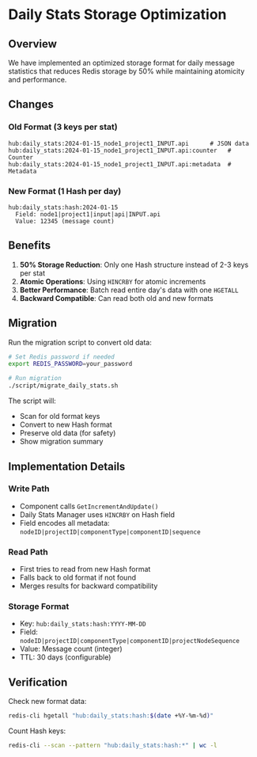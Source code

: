 # Daily Stats Storage Optimization

## Overview

We have implemented an optimized storage format for daily message statistics that reduces Redis storage by 50% while maintaining atomicity and performance.

## Changes

### Old Format (3 keys per stat)
```
hub:daily_stats:2024-01-15_node1_project1_INPUT.api      # JSON data
hub:daily_stats:2024-01-15_node1_project1_INPUT.api:counter   # Counter
hub:daily_stats:2024-01-15_node1_project1_INPUT.api:metadata  # Metadata
```

### New Format (1 Hash per day)
```
hub:daily_stats:hash:2024-01-15
  Field: node1|project1|input|api|INPUT.api
  Value: 12345 (message count)
```

## Benefits

1. **50% Storage Reduction**: Only one Hash structure instead of 2-3 keys per stat
2. **Atomic Operations**: Using `HINCRBY` for atomic increments
3. **Better Performance**: Batch read entire day's data with one `HGETALL`
4. **Backward Compatible**: Can read both old and new formats

## Migration

Run the migration script to convert old data:

```bash
# Set Redis password if needed
export REDIS_PASSWORD=your_password

# Run migration
./script/migrate_daily_stats.sh
```

The script will:
- Scan for old format keys
- Convert to new Hash format
- Preserve old data (for safety)
- Show migration summary

## Implementation Details

### Write Path
- Component calls `GetIncrementAndUpdate()` 
- Daily Stats Manager uses `HINCRBY` on Hash field
- Field encodes all metadata: `nodeID|projectID|componentType|componentID|sequence`

### Read Path
- First tries to read from new Hash format
- Falls back to old format if not found
- Merges results for backward compatibility

### Storage Format
- Key: `hub:daily_stats:hash:YYYY-MM-DD`
- Field: `nodeID|projectID|componentType|componentID|projectNodeSequence`
- Value: Message count (integer)
- TTL: 30 days (configurable)

## Verification

Check new format data:
```bash
redis-cli hgetall "hub:daily_stats:hash:$(date +%Y-%m-%d)"
```

Count Hash keys:
```bash
redis-cli --scan --pattern "hub:daily_stats:hash:*" | wc -l
``` 